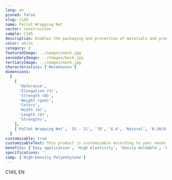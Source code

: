```yaml
---
lang: en
pinned: false
slug: c145
name: Pallet Wrapping Net
sector: construction
sample: C145
description: Enables the packaging and protection of materials and products, preventing any damage or loss during transportation and storage.
color: white
category: d
featuredImage: ../images/mock.jpg
secondaryImage: ../images/mock.jpg
tertiaryImage: ../images/mock.jpg
characteristics: ['Warehouses']
dimensions:
  [
    [
      'Reference',
      'Elongation (%)',
      'Strength (N)',
      'Weight (gsm)',
      'Colors',
      'Width (m)',
      'Length (m)',
      'Strengths',
    ],
    ['Pallet Wrapping Net', '15 - 21', '70', '6.4', 'Natural', '0.50/0.75', '1000/3500'],
  ]
customizable: true
customizableText: This product is customizable according to your needs. Contact us for more information.
benefits: ['Easy application', 'High elasticity', 'Easily moldable', 'Ensures pallet stability']
specifications: ''
comp: ['High-Density Polyethylene']
---
```


C145, EN
